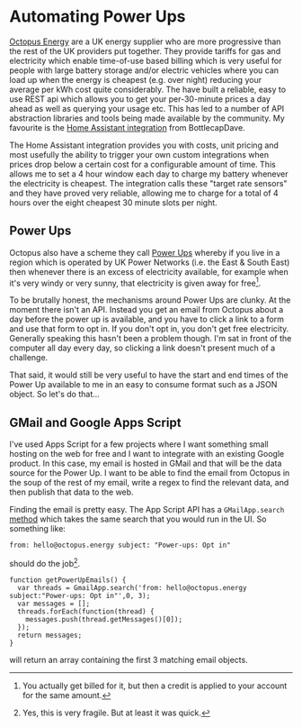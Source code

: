 # Automating Power Ups

[Octopus Energy](https://octopus.energy/) are a UK energy supplier who are more progressive than the rest of the UK providers put together.  They provide tariffs for gas and electricity which enable time-of-use based billing which is very useful for people with large battery storage and/or electric vehicles where you can load up when the energy is cheapest (e.g. over night) reducing your average per kWh cost quite considerably.  The have built a reliable, easy to use REST api which allows you to get your per-30-minute prices a day ahead as well as querying your usage etc.  This has led to a number of API abstraction libraries and tools being made available by the community.  My favourite is the [Home Assistant integration](https://github.com/BottlecapDave/HomeAssistant-OctopusEnergy) from BottlecapDave.

The Home Assistant integration provides you with costs, unit pricing and most usefully the ability to trigger your own custom integrations when prices drop below a certain cost for a configurable amount of time.  This allows me to set a 4 hour window each day to charge my battery whenever the electricity is cheapest.  The integration calls these "target rate sensors" and they have proved very reliable, allowing me to charge for a total of 4 hours over the eight cheapest 30 minute slots per night.

## Power Ups

Octopus also have a scheme they call [Power Ups](https://octopus.energy/power-ups/) whereby if you live in a region which is operated by UK Power Networks (i.e. the East & South East) then whenever there is an excess of electricity available, for example when it's very windy or very sunny, that electricity is given away for free[^1].

To be brutally honest, the mechanisms around Power Ups are clunky.  At the moment there isn't an API.  Instead you get an email from Octopus about a day before the power up is available, and you have to click a link to a form and use that form to opt in.  If you don't opt in, you don't get free electricity.  Generally speaking this hasn't been a problem though.  I'm sat in front of the computer all day every day, so clicking a link doesn't present much of a challenge.

That said, it would still be very useful to have the start and end times of the Power Up available to me in an easy to consume format such as a JSON object.  So let's do that...

[^1]: You actually get billed for it, but then a credit is applied to your account for the same amount.

## GMail and Google Apps Script

I've used Apps Script for a few projects where I want something small hosting on the web for free and I want to integrate with an existing Google product.  In this case, my email is hosted in GMail and that will be the data source for the Power Up.  I want to be able to find the email from Octopus in the soup of the rest of my email, write a regex to find the relevant data, and then publish that data to the web.

Finding the email is pretty easy.  The App Script API has a `GMailApp.search` [method](https://developers.google.com/apps-script/reference/gmail/gmail-app#searchquery) which takes the same search that you would run in the UI.  So something like:

```from: hello@octopus.energy subject: "Power-ups: Opt in"```

should do the job[^2].  

```
function getPowerUpEmails() {
  var threads = GmailApp.search('from: hello@octopus.energy subject:"Power-ups: Opt in"',0, 3);
  var messages = [];
  threads.forEach(function(thread) {
    messages.push(thread.getMessages()[0]);
  });
  return messages;
}
```

will return an array containing the first 3 matching email objects.


[^2]: Yes, this is very fragile.  But at least it was quick.